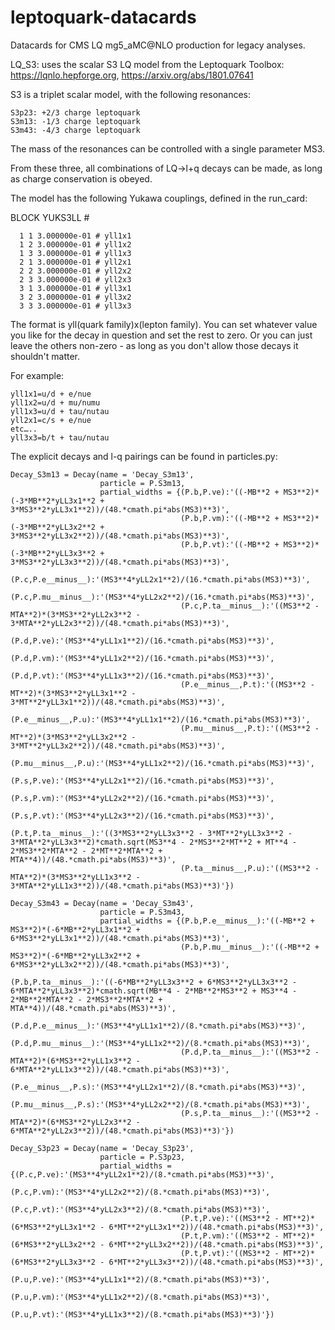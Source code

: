 # leptoquark-datacards
Datacards for CMS LQ mg5_aMC@NLO production for legacy analyses.

LQ_S3: uses the scalar S3 LQ model from the Leptoquark Toolbox: https://lqnlo.hepforge.org, https://arxiv.org/abs/1801.07641

S3 is a triplet scalar model, with the following resonances:
```
S3p23: +2/3 charge leptoquark
S3m13: -1/3 charge leptoquark
S3m43: -4/3 charge leptoquark
```
The mass of the resonances can be controlled with a single parameter MS3.

From these three, all combinations of LQ->l+q decays can be made, as long as charge conservation is obeyed.

The model has the following Yukawa couplings, defined in the run_card:

BLOCK YUKS3LL # 

      1 1 3.000000e-01 # yll1x1
      1 2 3.000000e-01 # yll1x2
      1 3 3.000000e-01 # yll1x3
      2 1 3.000000e-01 # yll2x1
      2 2 3.000000e-01 # yll2x2
      2 3 3.000000e-01 # yll2x3
      3 1 3.000000e-01 # yll3x1
      3 2 3.000000e-01 # yll3x2
      3 3 3.000000e-01 # yll3x3

The format is yll(quark family)x(lepton family). You can set whatever value you like for the decay in question and set the rest to zero. Or you can just leave the others non-zero - as long as you don't allow those decays it shouldn't matter.

For example:
```
yll1x1=u/d + e/nue
yll1x2=u/d + mu/numu
yll1x3=u/d + tau/nutau
yll2x1=c/s + e/nue
etc…..
yll3x3=b/t + tau/nutau
```
The explicit decays and l-q pairings can be found in particles.py:
```
Decay_S3m13 = Decay(name = 'Decay_S3m13',
                    particle = P.S3m13,
                    partial_widths = {(P.b,P.ve):'((-MB**2 + MS3**2)*(-3*MB**2*yLL3x1**2 + 3*MS3**2*yLL3x1**2))/(48.*cmath.pi*abs(MS3)**3)',
                                      (P.b,P.vm):'((-MB**2 + MS3**2)*(-3*MB**2*yLL3x2**2 + 3*MS3**2*yLL3x2**2))/(48.*cmath.pi*abs(MS3)**3)',
                                      (P.b,P.vt):'((-MB**2 + MS3**2)*(-3*MB**2*yLL3x3**2 + 3*MS3**2*yLL3x3**2))/(48.*cmath.pi*abs(MS3)**3)',
                                      (P.c,P.e__minus__):'(MS3**4*yLL2x1**2)/(16.*cmath.pi*abs(MS3)**3)',
                                      (P.c,P.mu__minus__):'(MS3**4*yLL2x2**2)/(16.*cmath.pi*abs(MS3)**3)',
                                      (P.c,P.ta__minus__):'((MS3**2 - MTA**2)*(3*MS3**2*yLL2x3**2 - 3*MTA**2*yLL2x3**2))/(48.*cmath.pi*abs(MS3)**3)',
                                      (P.d,P.ve):'(MS3**4*yLL1x1**2)/(16.*cmath.pi*abs(MS3)**3)',
                                      (P.d,P.vm):'(MS3**4*yLL1x2**2)/(16.*cmath.pi*abs(MS3)**3)',
                                      (P.d,P.vt):'(MS3**4*yLL1x3**2)/(16.*cmath.pi*abs(MS3)**3)',
                                      (P.e__minus__,P.t):'((MS3**2 - MT**2)*(3*MS3**2*yLL3x1**2 - 3*MT**2*yLL3x1**2))/(48.*cmath.pi*abs(MS3)**3)',
                                      (P.e__minus__,P.u):'(MS3**4*yLL1x1**2)/(16.*cmath.pi*abs(MS3)**3)',
                                      (P.mu__minus__,P.t):'((MS3**2 - MT**2)*(3*MS3**2*yLL3x2**2 - 3*MT**2*yLL3x2**2))/(48.*cmath.pi*abs(MS3)**3)',
                                      (P.mu__minus__,P.u):'(MS3**4*yLL1x2**2)/(16.*cmath.pi*abs(MS3)**3)',
                                      (P.s,P.ve):'(MS3**4*yLL2x1**2)/(16.*cmath.pi*abs(MS3)**3)',
                                      (P.s,P.vm):'(MS3**4*yLL2x2**2)/(16.*cmath.pi*abs(MS3)**3)',
                                      (P.s,P.vt):'(MS3**4*yLL2x3**2)/(16.*cmath.pi*abs(MS3)**3)',
                                      (P.t,P.ta__minus__):'((3*MS3**2*yLL3x3**2 - 3*MT**2*yLL3x3**2 - 3*MTA**2*yLL3x3**2)*cmath.sqrt(MS3**4 - 2*MS3**2*MT**2 + MT**4 - 2*MS3**2*MTA**2 - 2*MT**2*MTA**2 + MTA**4))/(48.*cmath.pi*abs(MS3)**3)',
                                      (P.ta__minus__,P.u):'((MS3**2 - MTA**2)*(3*MS3**2*yLL1x3**2 - 3*MTA**2*yLL1x3**2))/(48.*cmath.pi*abs(MS3)**3)'})

Decay_S3m43 = Decay(name = 'Decay_S3m43',
                    particle = P.S3m43,
                    partial_widths = {(P.b,P.e__minus__):'((-MB**2 + MS3**2)*(-6*MB**2*yLL3x1**2 + 6*MS3**2*yLL3x1**2))/(48.*cmath.pi*abs(MS3)**3)',
                                      (P.b,P.mu__minus__):'((-MB**2 + MS3**2)*(-6*MB**2*yLL3x2**2 + 6*MS3**2*yLL3x2**2))/(48.*cmath.pi*abs(MS3)**3)',
                                      (P.b,P.ta__minus__):'((-6*MB**2*yLL3x3**2 + 6*MS3**2*yLL3x3**2 - 6*MTA**2*yLL3x3**2)*cmath.sqrt(MB**4 - 2*MB**2*MS3**2 + MS3**4 - 2*MB**2*MTA**2 - 2*MS3**2*MTA**2 + MTA**4))/(48.*cmath.pi*abs(MS3)**3)',
                                      (P.d,P.e__minus__):'(MS3**4*yLL1x1**2)/(8.*cmath.pi*abs(MS3)**3)',
                                      (P.d,P.mu__minus__):'(MS3**4*yLL1x2**2)/(8.*cmath.pi*abs(MS3)**3)',
                                      (P.d,P.ta__minus__):'((MS3**2 - MTA**2)*(6*MS3**2*yLL1x3**2 - 6*MTA**2*yLL1x3**2))/(48.*cmath.pi*abs(MS3)**3)',
                                      (P.e__minus__,P.s):'(MS3**4*yLL2x1**2)/(8.*cmath.pi*abs(MS3)**3)',
                                      (P.mu__minus__,P.s):'(MS3**4*yLL2x2**2)/(8.*cmath.pi*abs(MS3)**3)',
                                      (P.s,P.ta__minus__):'((MS3**2 - MTA**2)*(6*MS3**2*yLL2x3**2 - 6*MTA**2*yLL2x3**2))/(48.*cmath.pi*abs(MS3)**3)'})

Decay_S3p23 = Decay(name = 'Decay_S3p23',
                    particle = P.S3p23,
                    partial_widths = {(P.c,P.ve):'(MS3**4*yLL2x1**2)/(8.*cmath.pi*abs(MS3)**3)',
                                      (P.c,P.vm):'(MS3**4*yLL2x2**2)/(8.*cmath.pi*abs(MS3)**3)',
                                      (P.c,P.vt):'(MS3**4*yLL2x3**2)/(8.*cmath.pi*abs(MS3)**3)',
                                      (P.t,P.ve):'((MS3**2 - MT**2)*(6*MS3**2*yLL3x1**2 - 6*MT**2*yLL3x1**2))/(48.*cmath.pi*abs(MS3)**3)',
                                      (P.t,P.vm):'((MS3**2 - MT**2)*(6*MS3**2*yLL3x2**2 - 6*MT**2*yLL3x2**2))/(48.*cmath.pi*abs(MS3)**3)',
                                      (P.t,P.vt):'((MS3**2 - MT**2)*(6*MS3**2*yLL3x3**2 - 6*MT**2*yLL3x3**2))/(48.*cmath.pi*abs(MS3)**3)',
                                      (P.u,P.ve):'(MS3**4*yLL1x1**2)/(8.*cmath.pi*abs(MS3)**3)',
                                      (P.u,P.vm):'(MS3**4*yLL1x2**2)/(8.*cmath.pi*abs(MS3)**3)',
                                      (P.u,P.vt):'(MS3**4*yLL1x3**2)/(8.*cmath.pi*abs(MS3)**3)'})
```
